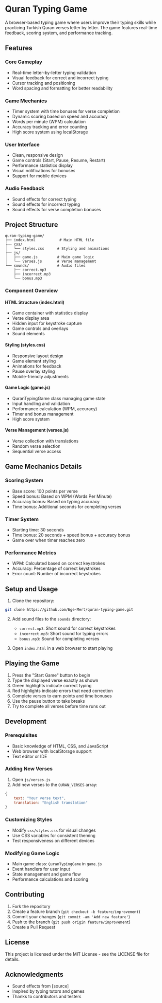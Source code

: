# Quran Typing Game

A browser-based typing game where users improve their typing skills while practicing Turkish Quran verses letter by letter. The game features real-time feedback, scoring system, and performance tracking.

## Features

### Core Gameplay
- Real-time letter-by-letter typing validation
- Visual feedback for correct and incorrect typing
- Cursor tracking and positioning
- Word spacing and formatting for better readability

### Game Mechanics
- Timer system with time bonuses for verse completion
- Dynamic scoring based on speed and accuracy
- Words per minute (WPM) calculation
- Accuracy tracking and error counting
- High score system using localStorage

### User Interface
- Clean, responsive design
- Game controls (Start, Pause, Resume, Restart)
- Performance statistics display
- Visual notifications for bonuses
- Support for mobile devices

### Audio Feedback
- Sound effects for correct typing
- Sound effects for incorrect typing
- Sound effects for verse completion bonuses

## Project Structure

```
quran-typing-game/
├── index.html           # Main HTML file
├── css/
│   └── styles.css      # Styling and animations
├── js/
│   ├── game.js         # Main game logic
│   └── verses.js       # Verse management
└── sounds/             # Audio files
    ├── correct.mp3
    ├── incorrect.mp3
    └── bonus.mp3
```

### Component Overview

#### HTML Structure (index.html)
- Game container with statistics display
- Verse display area
- Hidden input for keystroke capture
- Game controls and overlays
- Sound elements

#### Styling (styles.css)
- Responsive layout design
- Game element styling
- Animations for feedback
- Pause overlay styling
- Mobile-friendly adjustments

#### Game Logic (game.js)
- QuranTypingGame class managing game state
- Input handling and validation
- Performance calculation (WPM, accuracy)
- Timer and bonus management
- High score system

#### Verse Management (verses.js)
- Verse collection with translations
- Random verse selection
- Sequential verse access

## Game Mechanics Details

### Scoring System
- Base score: 100 points per verse
- Speed bonus: Based on WPM (Words Per Minute)
- Accuracy bonus: Based on typing accuracy
- Time bonus: Additional seconds for completing verses

### Timer System
- Starting time: 30 seconds
- Time bonus: 20 seconds + speed bonus + accuracy bonus
- Game over when timer reaches zero

### Performance Metrics
- WPM: Calculated based on correct keystrokes
- Accuracy: Percentage of correct keystrokes
- Error count: Number of incorrect keystrokes

## Setup and Usage

1. Clone the repository:
```bash
git clone https://github.com/Ege-Mert/quran-typing-game.git
```

2. Add sound files to the `sounds` directory:
   - `correct.mp3`: Short sound for correct keystrokes
   - `incorrect.mp3`: Short sound for typing errors
   - `bonus.mp3`: Sound for completing verses

3. Open `index.html` in a web browser to start playing

## Playing the Game

1. Press the "Start Game" button to begin
2. Type the displayed verse exactly as shown
3. Green highlights indicate correct typing
4. Red highlights indicate errors that need correction
5. Complete verses to earn points and time bonuses
6. Use the pause button to take breaks
7. Try to complete all verses before time runs out

## Development

### Prerequisites
- Basic knowledge of HTML, CSS, and JavaScript
- Web browser with localStorage support
- Text editor or IDE

### Adding New Verses
1. Open `js/verses.js`
2. Add new verses to the `QURAN_VERSES` array:
```javascript
{
    text: "Your verse text",
    translation: "English translation"
}
```

### Customizing Styles
- Modify `css/styles.css` for visual changes
- Use CSS variables for consistent theming
- Test responsiveness on different devices

### Modifying Game Logic
- Main game class: `QuranTypingGame` in `game.js`
- Event handlers for user input
- State management and game flow
- Performance calculations and scoring

## Contributing

1. Fork the repository
2. Create a feature branch (`git checkout -b feature/improvement`)
3. Commit your changes (`git commit -am 'Add new feature'`)
4. Push to the branch (`git push origin feature/improvement`)
5. Create a Pull Request

## License

This project is licensed under the MIT License - see the LICENSE file for details.

## Acknowledgments

- Sound effects from [source]
- Inspired by typing tutors and games
- Thanks to contributors and testers